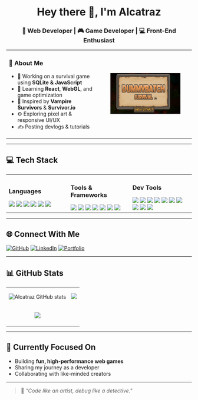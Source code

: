 <h1 align="center">Hey there 👋, I'm Alcatraz</h1>
<h3 align="center">🚀 Web Developer | 🎮 Game Developer | 💻 Front-End Enthusiast</h3>
<div class=flex flex-col>
<table>
  <tr>
    <td width="50%">

### 🧠 About Me

- 🔭 Working on a survival game using **SQLite & JavaScript**
- 🌱 Learning **React**, **WebGL**, and game optimization
- 🧩 Inspired by **Vampire Survivors** & **Survivor.io**
- ⚙️ Exploring pixel art & responsive UI/UX
- ✍️ Posting devlogs & tutorials

</td>
    <td width="50%" align="center">

<img src="https://github.com/llAlcatrazll/llAlcatrazll/blob/main/assets/Screenshot%202025-04-13%20220209.png" width="80%" alt="Alcatraz's Banner"/>

</td>
  </tr>
</table>

---



## 💻 Tech Stack
<table>
  <tr>
    <td width="33%">
      <h3>Languages</h3>
      <img src="https://img.shields.io/badge/-JavaScript-black?style=flat-square&logo=javascript" />
      <img src="https://img.shields.io/badge/-C%23-239120?style=flat-square&logo=c-sharp&logoColor=white" />
      <img src="https://img.shields.io/badge/-TypeScript-3178C6?style=flat-square&logo=typescript" />
      <img src="https://img.shields.io/badge/-HTML5-E34F26?style=flat-square&logo=html5" />
      <img src="https://img.shields.io/badge/-CSS3-1572B6?style=flat-square&logo=css3" />
      <img src="https://img.shields.io/badge/-SQL-4479A1?style=flat-square&logo=sqlite" />
    </td>
    <td width="33%">
      <h3>Tools & Frameworks</h3>
      <img src="https://img.shields.io/badge/-React-61DAFB?style=flat-square&logo=react" />
      <img src="https://img.shields.io/badge/-TailwindCSS-38B2AC?style=flat-square&logo=tailwind-css" />
      <img src="https://img.shields.io/badge/-Node.js-339933?style=flat-square&logo=node.js" />
      <img src="https://img.shields.io/badge/-Express-black?style=flat-square&logo=express" />
      <img src="https://img.shields.io/badge/-SQLite-003B57?style=flat-square&logo=sqlite" />
      <img src="https://img.shields.io/badge/-PostgreSQL-336791?style=flat-square&logo=postgresql" />
      <img src="https://img.shields.io/badge/-Unity-000000?style=flat-square&logo=unity" />
    </td>
    <td width="33%">
      <h3>Dev Tools</h3>
      <img src="https://img.shields.io/badge/-VSCode-007ACC?style=flat-square&logo=visual-studio-code" />
      <img src="https://img.shields.io/badge/-Git-F05032?style=flat-square&logo=git" />
      <img src="https://img.shields.io/badge/-GitHub-181717?style=flat-square&logo=github" />
      <img src="https://img.shields.io/badge/-Figma-F24E1E?style=flat-square&logo=figma" />
      <img src="https://img.shields.io/badge/-Postman-FF6C37?style=flat-square&logo=postman&logoColor=white" />
      <img src="https://img.shields.io/badge/-Vite-646CFF?style=flat-square&logo=vite&logoColor=white" />
      <img src="https://img.shields.io/badge/-Docker-2496ED?style=flat-square&logo=docker&logoColor=white" />
      <img src="https://img.shields.io/badge/-Obsidian-4B4BFF?style=flat-square&logo=obsidian&logoColor=white" />
      <img src="https://img.shields.io/badge/-Aseprite-7D929E?style=flat-square&logo=aseprite&logoColor=white" />
      <img src="https://img.shields.io/badge/-Photoshop-31A8FF?style=flat-square&logo=adobe-photoshop&logoColor=white" />
    </td>
  </tr>
</table>


---

## 🌐 Connect With Me

<p align="left">
  <a href="https://github.com/llAlcatrazll" target="_blank"><img alt="GitHub" src="https://img.shields.io/badge/GitHub-llAlcatrazll-181717?style=flat-square&logo=github"></a>
  <a href="https://linkedin.com/in/yourlinkedin" target="_blank"><img alt="LinkedIn" src="https://img.shields.io/badge/LinkedIn-YourName-0077B5?style=flat-square&logo=linkedin"></a>
  <a href="https://yourportfolio.com" target="_blank"><img alt="Portfolio" src="https://img.shields.io/badge/Portfolio-Visit-ff5722?style=flat-square&logo=google-chrome"></a>
</p>

---

## 📊 GitHub Stats

<table>
  <tr width="50%">
    <td>
      <p align="center">
  <img src="https://github-readme-stats.vercel.app/api?username=llAlcatrazll&show_icons=true&theme=tokyonight" alt="Alcatraz GitHub stats" />
</p>
    </td>
    <td>
      <p align="center">
  <img src="https://github-readme-streak-stats.herokuapp.com/?user=llAlcatrazll&theme=tokyonight" />
</p>
    </td>
  </tr>
  <tr width="100%">
    <td>
      <p align="center">
  <img src="https://github-readme-stats.vercel.app/api/top-langs/?username=llAlcatrazll&layout=compact&theme=tokyonight" />
</p>
    </td>
  </tr>
</table>




---

## 🎯 Currently Focused On

- Building **fun, high-performance web games**
- Sharing my journey as a developer
- Collaborating with like-minded creators

---

> 🧩 *"Code like an artist, debug like a detective."*

